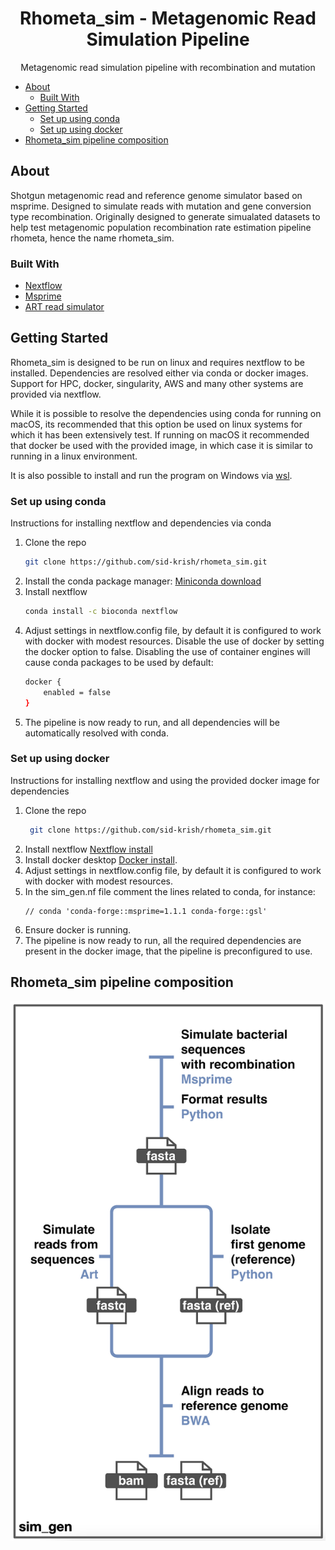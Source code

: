 <h1 align="center">Rhometa_sim - Metagenomic Read Simulation Pipeline</h1>
  <p align="center">
    Metagenomic read simulation pipeline with recombination and mutation

- [About](#about)
  - [Built With](#built-with)
- [Getting Started](#getting-started)
  - [Set up using conda](#set-up-using-conda)
  - [Set up using docker](#set-up-using-docker)
- [Rhometa_sim pipeline composition](#rhometa_sim-pipeline-composition)


<!-- ABOUT -->
## About
Shotgun metagenomic read and reference genome simulator based on msprime. Designed to simulate reads with mutation and gene conversion type recombination. Originally designed to generate simualated datasets to help test metagenomic population recombination rate estimation pipeline rhometa, hence the name rhometa_sim.

### Built With

* [Nextflow](https://www.nextflow.io/)
* [Msprime](https://tskit.dev/msprime/docs/stable/intro.html)
* [ART read simulator](https://www.niehs.nih.gov/research/resources/software/biostatistics/art/index.cfm)


<!-- GETTING STARTED -->
## Getting Started

Rhometa_sim is designed to be run on linux and requires nextflow to be installed. 
Dependencies are resolved either via conda or docker images. Support for HPC, docker, singularity, AWS and many other systems are provided via nextflow.

While it is possible to resolve the dependencies using conda for running on macOS, its recommended that this option be used on linux systems for which it has been extensively test.
If running on macOS it recommended that docker be used with the provided image, in which case it is similar to running in a linux environment.

It is also possible to install and run the program on Windows via [wsl](https://docs.microsoft.com/en-us/windows/wsl/install).

### Set up using conda
Instructions for installing nextflow and dependencies via conda
1. Clone the repo
   ```sh
   git clone https://github.com/sid-krish/rhometa_sim.git
   ```
2. Install the conda package manager: [Miniconda download](https://conda.io/en/latest/miniconda.html)
3. Install nextflow
   ```sh
   conda install -c bioconda nextflow
   ```
4. Adjust settings in nextflow.config file, by default it is configured to work with docker with modest resources.
   Disable the use of docker by setting the docker option to false. Disabling the use of container engines will cause conda packages to be used by default:
   ```sh
   docker {
       enabled = false
   }
   ```
5. The pipeline is now ready to run, and all dependencies will be automatically resolved with conda.

### Set up using docker
Instructions for installing nextflow and using the provided docker image for dependencies
1. Clone the repo
   ```sh
    git clone https://github.com/sid-krish/rhometa_sim.git
   ```
2. Install nextflow [Nextflow install](https://www.nextflow.io/index.html#GetStarted)
3. Install docker desktop [Docker install](https://docs.docker.com/desktop/linux/).
4. Adjust settings in nextflow.config file, by default it is configured to work with docker with modest resources.
5. In the sim_gen.nf file comment the lines related to conda, for instance:
   ```
   // conda 'conda-forge::msprime=1.1.1 conda-forge::gsl'
   ```
6. Ensure docker is running.
7. The pipeline is now ready to run, all the required dependencies are present in the docker image, that the pipeline is preconfigured to use.

<!-- RHOMETA_SIM PIPELINE COMPOSITION -->
## Rhometa_sim pipeline composition
![Pipeline](images/pipeline.png)